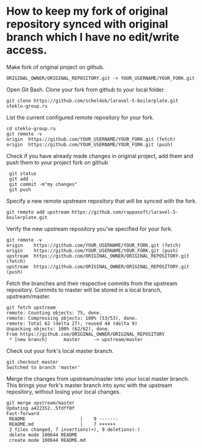 # How to keep my fork of original repository synced with original branch which I have no edit/write access.


Make fork of original  project on github.
```
ORIGINAL_OWNER/ORIGINAL_REPOSITORY.git -> YOUR_USERNAME/YOUR_FORK.git
```

Open Git Bash.
Clone your fork from github to your local folder.
```
git clone https://github.com/schel4ok/laravel-5-boilerplate.git steklo-group.ru
```


List the current configured remote repository for your fork.
```
cd steklo-group.ru
git remote -v
origin  https://github.com/YOUR_USERNAME/YOUR_FORK.git (fetch)
origin  https://github.com/YOUR_USERNAME/YOUR_FORK.git (push)
```

Check if you have already made changes in original project, add them and push them to your project fork on github
```
 git status
 git add .
 git commit -m"my changes"
 git push

```


Specify a new remote upstream repository that will be synced with the fork.
```
git remote add upstream https://github.com/rappasoft/laravel-5-boilerplate.git
```

Verify the new upstream repository you've specified for your fork.
```
git remote -v
origin    https://github.com/YOUR_USERNAME/YOUR_FORK.git (fetch)
origin    https://github.com/YOUR_USERNAME/YOUR_FORK.git (push)
upstream  https://github.com/ORIGINAL_OWNER/ORIGINAL_REPOSITORY.git (fetch)
upstream  https://github.com/ORIGINAL_OWNER/ORIGINAL_REPOSITORY.git (push)
```


Fetch the branches and their respective commits from the upstream repository. Commits to master will be stored in a local branch, upstream/master.
```
git fetch upstream
remote: Counting objects: 75, done.
remote: Compressing objects: 100% (53/53), done.
remote: Total 62 (delta 27), reused 44 (delta 9)
Unpacking objects: 100% (62/62), done.
From https://github.com/ORIGINAL_OWNER/ORIGINAL_REPOSITORY
 * [new branch]      master     -> upstream/master
```


Check out your fork's local master branch.
```
git checkout master
Switched to branch 'master'
```

Merge the changes from upstream/master into your local master branch. This brings your fork's master branch into sync with the upstream repository, without losing your local changes.
```
git merge upstream/master
Updating a422352..5fdff0f
Fast-forward
 README                    |    9 -------
 README.md                 |    7 ++++++
 2 files changed, 7 insertions(+), 9 deletions(-)
 delete mode 100644 README
 create mode 100644 README.md
```